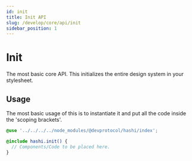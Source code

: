 ```yaml
---
id: init
title: Init API
slug: /develop/core/api/init
sidebar_position: 1
---
```

# Init
The most basic core API. This initializes the entire design system in your stylesheet.

## Usage
The most basic usage of this is to instantiate it and put all the code inside the 'scoping brackets'.

```scss
@use '../../../../node_modules/@devprotocol/hashi/index';

@include hashi.init() {
  // Components/Code to be placed here.
}
```